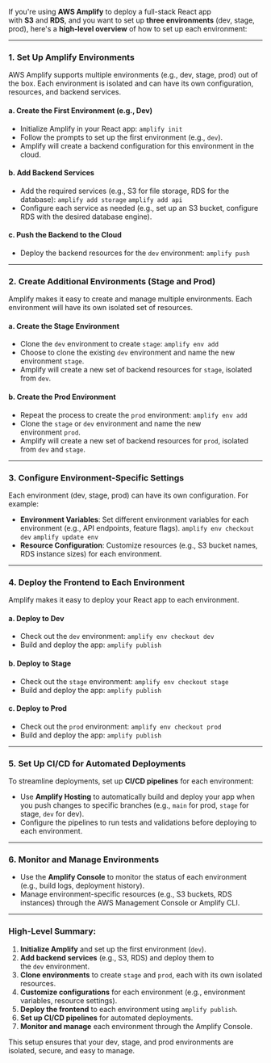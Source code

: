 If you're using **AWS Amplify** to deploy a full-stack React app with **S3** and **RDS**, and you want to set up **three environments** (dev, stage, prod), here's a **high-level overview** of how to set up each environment:

---

### 1. **Set Up Amplify Environments**

AWS Amplify supports multiple environments (e.g., dev, stage, prod) out of the box. Each environment is isolated and can have its own configuration, resources, and backend services.

#### **a. Create the First Environment (e.g., Dev)**

- Initialize Amplify in your React app: `amplify init`
- Follow the prompts to set up the first environment (e.g., `dev`).
- Amplify will create a backend configuration for this environment in the cloud.

#### **b. Add Backend Services**

- Add the required services (e.g., S3 for file storage, RDS for the database):
    `amplify add storage`
    `amplify add api`
- Configure each service as needed (e.g., set up an S3 bucket, configure RDS with the desired database engine).
    
#### **c. Push the Backend to the Cloud**

- Deploy the backend resources for the `dev` environment:
    `amplify push`
    
---
### 2. **Create Additional Environments (Stage and Prod)**

Amplify makes it easy to create and manage multiple environments. Each environment will have its own isolated set of resources.

#### **a. Create the Stage Environment**

- Clone the `dev` environment to create `stage`:
    `amplify env add`
- Choose to clone the existing `dev` environment and name the new environment `stage`.
- Amplify will create a new set of backend resources for `stage`, isolated from `dev`.
    
#### **b. Create the Prod Environment**

- Repeat the process to create the `prod` environment:
    `amplify env add`
- Clone the `stage` or `dev` environment and name the new environment `prod`.
- Amplify will create a new set of backend resources for `prod`, isolated from `dev` and `stage`.

---
### 3. **Configure Environment-Specific Settings**

Each environment (dev, stage, prod) can have its own configuration. For example:
- **Environment Variables**: Set different environment variables for each environment (e.g., API endpoints, feature flags).
    `amplify env checkout dev`
    `amplify update env`
- **Resource Configuration**: Customize resources (e.g., S3 bucket names, RDS instance sizes) for each environment.

---
### 4. **Deploy the Frontend to Each Environment**

Amplify makes it easy to deploy your React app to each environment.

#### **a. Deploy to Dev**
- Check out the `dev` environment:
    `amplify env checkout dev`
- Build and deploy the app:
    `amplify publish`

#### **b. Deploy to Stage**
- Check out the `stage` environment:
    `amplify env checkout stage`
- Build and deploy the app:
    `amplify publish`
    
#### **c. Deploy to Prod**
- Check out the `prod` environment:
    `amplify env checkout prod`
- Build and deploy the app:
    `amplify publish`
    
---
### 5. **Set Up CI/CD for Automated Deployments**

To streamline deployments, set up **CI/CD pipelines** for each environment:
- Use **Amplify Hosting** to automatically build and deploy your app when you push changes to specific branches (e.g., `main` for prod, `stage` for stage, `dev` for dev).
- Configure the pipelines to run tests and validations before deploying to each environment.
    
---
### 6. **Monitor and Manage Environments**

- Use the **Amplify Console** to monitor the status of each environment (e.g., build logs, deployment history).
- Manage environment-specific resources (e.g., S3 buckets, RDS instances) through the AWS Management Console or Amplify CLI.

---
### High-Level Summary:

1. **Initialize Amplify** and set up the first environment (`dev`).
2. **Add backend services** (e.g., S3, RDS) and deploy them to the `dev` environment.
3. **Clone environments** to create `stage` and `prod`, each with its own isolated resources.
4. **Customize configurations** for each environment (e.g., environment variables, resource settings).
5. **Deploy the frontend** to each environment using `amplify publish`.
6. **Set up CI/CD pipelines** for automated deployments.
7. **Monitor and manage** each environment through the Amplify Console.

This setup ensures that your dev, stage, and prod environments are isolated, secure, and easy to manage.